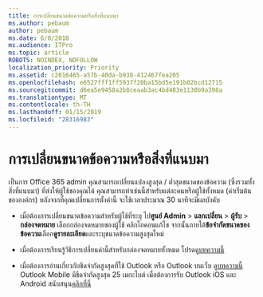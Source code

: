 ```yaml
---
title: การเปลี่ยนขนาดข้อความหรือสิ่งที่แนบมา
ms.author: pebaum
author: pebaum
ms.date: 6/8/2018
ms.audience: ITPro
ms.topic: article
ROBOTS: NOINDEX, NOFOLLOW
localization_priority: Priority
ms.assetid: c2016465-a57b-40da-b938-412467fea205
ms.openlocfilehash: e6527fff1ff5937f20ba15bd5e191b02bcd12715
ms.sourcegitcommit: d6ea5e9458a2b8ceaab3ac4bd483e1130b9a398a
ms.translationtype: MT
ms.contentlocale: th-TH
ms.lasthandoff: 01/15/2019
ms.locfileid: "28316983"
---
```

# <a name="changing-message-or-attachment-size"></a>การเปลี่ยนขนาดข้อความหรือสิ่งที่แนบมา

เป็นการ Office 365 admin คุณสามารถเปลี่ยนแปลงสูงสุด / ต่ำสุดขนาดของข้อความ (ซึ่งรวมทั้งสิ่งที่แนบมา) ที่ส่งให้ผู้ใช้ของคุณได้ คุณสามารถทำเช่นนี้สำหรับแต่ละคนหรือผู้ใช้ทั้งหมด (ค่าเริ่มต้นขององค์กร) หลังจากที่คุณเปลี่ยนการตั้งค่านี้ จะใช้เวลาประมาณ 30 นาทีจะมีผลบังคับ
  
- เมื่อต้องการเปลี่ยนขนาดข้อความสำหรับผู้ใช้ที่ระบุ ไป**ศูนย์ Admin** \> **แลกเปลี่ยน** \> **ผู้รับ** \> **กล่องจดหมาย** เลือกกล่องจดหมายของผู้ใช้ คลิกไอคอนแก้ไข จากนั้นภายใต้**ข้อจำกัดขนาดของข้อความ**เลือก**ดูรายละเอียด**และระบุขนาดข้อความสูงสุดใหม่ 
    
- เมื่อต้องการเรียนรู้วิธีการเปลี่ยนค่านี้สำหรับกล่องจดหมายทั้งหมด โปรดดู[บทความนี้](https://www.microsoft.com/en-us/microsoft-365/blog/2015/04/15/office-365-now-supports-larger-email-messages-up-to-150-mb/)
    
- เมื่อต้องการอ่านเกี่ยวกับขีดจำกัดสูงสุดที่ใช้ Outlook หรือ Outlook บนเว็บ ดู[บทความนี้](https://technet.microsoft.com/en-us/library/exchange-online-limits.aspx#MessageLimits) Outlook Mobile มีขีดจำกัดสูงสุด 25 เมกะไบต์ เมื่อต้องการรับ Outlook iOS และ Android สนับสนุน[คลิกที่นี่](https://support.office.com/en-us/article/Get-in-app-help-for-Outlook-for-iOS-and-Android-218a22d1-9fa5-4889-b689-de1c63493243)
    

